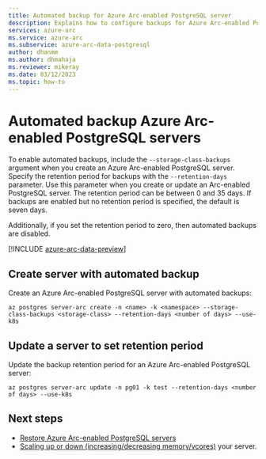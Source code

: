 ```yaml
---
title: Automated backup for Azure Arc-enabled PostgreSQL server
description: Explains how to configure backups for Azure Arc-enabled PostgreSQL server
services: azure-arc
ms.service: azure-arc
ms.subservice: azure-arc-data-postgresql
author: dhanmm
ms.author: dhmahaja
ms.reviewer: mikeray
ms.date: 03/12/2023
ms.topic: how-to
---
```


# Automated backup Azure Arc-enabled PostgreSQL servers

To enable automated backups, include the `--storage-class-backups` argument when you create an Azure Arc-enabled PostgreSQL server. Specify the retention period for backups with the `--retention-days` parameter. Use this parameter when you create or update an Arc-enabled PostgreSQL server. The retention period can be between 0 and 35 days. If backups are enabled but no retention period is specified, the default is seven days.

Additionally, if you set the retention period to zero, then automated backups are disabled. 

[!INCLUDE [azure-arc-data-preview](../../../includes/azure-arc-data-preview.md)]

## Create server with automated backup

Create an Azure Arc-enabled PostgreSQL server with automated backups: 

```azurecli
az postgres server-arc create -n <name> -k <namespace> --storage-class-backups <storage-class> --retention-days <number of days> --use-k8s 
```

## Update a server to set retention period

Update the backup retention period for an Azure Arc-enabled PostgreSQL server: 

```azurecli
az postgres server-arc update -n pg01 -k test --retention-days <number of days> --use-k8s 
```

## Next steps

- [Restore Azure Arc-enabled PostgreSQL servers](restore-postgresql.md)
- [Scaling up or down (increasing/decreasing memory/vcores)](scale-up-down-postgresql-server-using-cli.md) your server.
